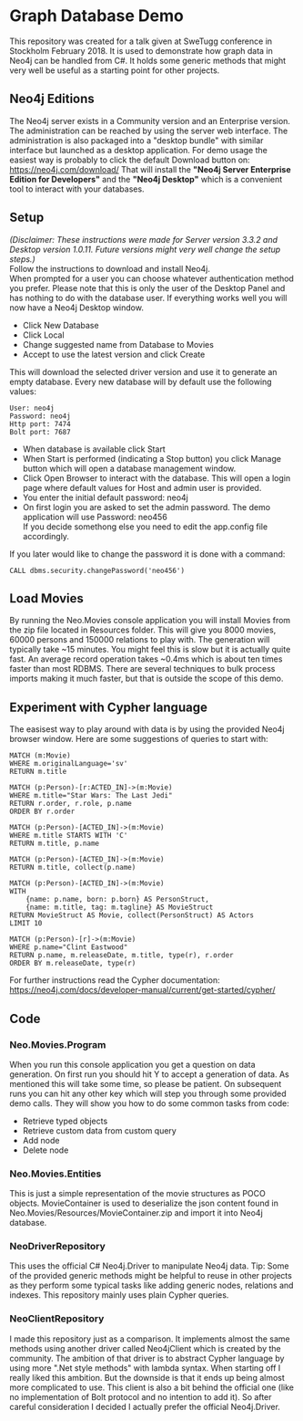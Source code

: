 # Graph Database Demo
This repository was created for a talk given at SweTugg conference in Stockholm February 2018. It is used to demonstrate how graph data in Neo4j can be handled from C#. It holds some generic methods that might very well be useful as a starting point for other projects.


## Neo4j Editions
The Neo4j server exists in a Community version and an Enterprise version.
The administration can be reached by using the server web interface.
The administration is also packaged into a "desktop bundle" with similar interface but launched as a desktop application.
For demo usage the easiest way is probably to click the default Download button on: https://neo4j.com/download/
That will install the **"Neo4j Server Enterprise Edition for Developers"** and the **"Neo4j Desktop"** which is a convenient tool to interact with your databases.


## Setup
_(Disclaimer: These instructions were made for Server version 3.3.2 and Desktop version 1.0.11. Future versions might very well change the setup steps.)_  
Follow the instructions to download and install Neo4j.  
When prompted for a user you can choose whatever authentication method you prefer. Please note that this is only the user of the Desktop Panel and has nothing to do with the database user.
If everything works well you will now have a Neo4j Desktop window.

- Click New Database
- Click Local
- Change suggested name from Database to Movies
- Accept to use the latest version and click Create

This will download the selected driver version and use it to generate an empty database.
Every new database will by default use the following values:

    User: neo4j
    Password: neo4j
    Http port: 7474
    Bolt port: 7687

- When database is available click Start
- When Start is performed (indicating a Stop button) you click Manage button which will open a database management window.
- Click Open Browser to interact with the database. This will open a login page where default values for Host and admin user is provided.
- You enter the initial default password: neo4j
- On first login you are asked to set the admin password. The demo application will use Password: neo456  
If you decide somethong else you need to edit the app.config file accordingly.

If you later would like to change the password it is done with a command:

	CALL dbms.security.changePassword('neo456')


## Load Movies
By running the Neo.Movies console application you will install Movies from the zip file located in Resources folder.
This will give you 8000 movies, 60000 persons and 150000 relations to play with. The generation will typically take ~15 minutes. You might feel this is slow but it is actually quite fast. An average record operation takes ~0.4ms which is about ten times faster than most RDBMS. There are several techniques to bulk process imports making it much faster, but that is outside the scope of this demo.


## Experiment with Cypher language
The easisest way to play around with data is by using the provided Neo4j browser window.
Here are some suggestions of queries to start with:

```
MATCH (m:Movie)
WHERE m.originalLanguage='sv'
RETURN m.title

MATCH (p:Person)-[r:ACTED_IN]->(m:Movie)
WHERE m.title="Star Wars: The Last Jedi" 
RETURN r.order, r.role, p.name
ORDER BY r.order

MATCH (p:Person)-[ACTED_IN]->(m:Movie)
WHERE m.title STARTS WITH 'C'
RETURN m.title, p.name

MATCH (p:Person)-[ACTED_IN]->(m:Movie)
RETURN m.title, collect(p.name)

MATCH (p:Person)-[ACTED_IN]->(m:Movie)
WITH
    {name: p.name, born: p.born} AS PersonStruct,
    {name: m.title, tag: m.tagline} AS MovieStruct
RETURN MovieStruct AS Movie, collect(PersonStruct) AS Actors
LIMIT 10

MATCH (p:Person)-[r]->(m:Movie)
WHERE p.name="Clint Eastwood"
RETURN p.name, m.releaseDate, m.title, type(r), r.order
ORDER BY m.releaseDate, type(r)
```

For further instructions read the Cypher documentation:
https://neo4j.com/docs/developer-manual/current/get-started/cypher/



## Code

### Neo.Movies.Program
When you run this console application you get a question on data generation. On first run you should hit Y to accept a generation of data. As mentioned this will take some time, so please be patient. On subsequent runs you can hit any other key which will step you through some provided demo calls. They will show you how to do some common tasks from code:
- Retrieve typed objects
- Retrieve custom data from custom query
- Add node
- Delete node

### Neo.Movies.Entities
This is just a simple representation of the movie structures as POCO objects.
MovieContainer is used to deserialize the json content found in Neo.Movies/Resources/MovieContainer.zip and import it into Neo4j database.

### NeoDriverRepository
This uses the official C# Neo4j.Driver to manipulate Neo4j data.
Tip: Some of the provided generic methods might be helpful to reuse in other projects as they perform some typical tasks like adding generic nodes, relations and indexes.
This repository mainly uses plain Cypher queries.

### NeoClientRepository
I made this repository just as a comparison. It implements almost the same methods using another driver called Neo4jClient which is created by the community.
The ambition of that driver is to abstract Cypher language by using more ".Net style methods" with lambda syntax. When starting off I really liked this ambition. But the downside is that it ends up being almost more complicated to use. This client is also a bit behind the official one (like no implementation of Bolt protocol and no intention to add it). So after careful consideration I decided I actually prefer the official Neo4j.Driver.